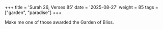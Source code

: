 +++
title = 'Surah 26, Verses 85'
date = '2025-08-27'
weight = 85
tags = ["garden", "paradise"]
+++

Make me one of those awarded the Garden of Bliss.